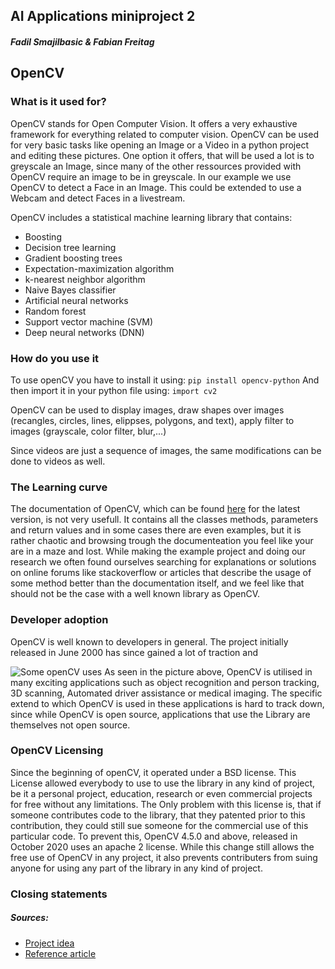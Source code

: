 ## AI Applications miniproject 2

##### Fadil Smajilbasic & Fabian Freitag

## OpenCV

### What is it used for?

OpenCV stands for Open Computer Vision. It offers a very exhaustive framework for everything related to computer vision. OpenCV can be used for very basic tasks like opening an Image or a Video in a python project and editing these pictures. One option it offers, that will be used a lot is to greyscale an Image, since many of the other ressources provided with OpenCV require an image to be in greyscale. In our example we use OpenCV to detect a Face in an Image. This could be extended to use a Webcam and detect Faces in a livestream.

OpenCV includes a statistical machine learning library that contains:

- Boosting
- Decision tree learning
- Gradient boosting trees
- Expectation-maximization algorithm
- k-nearest neighbor algorithm
- Naive Bayes classifier
- Artificial neural networks
- Random forest
- Support vector machine (SVM)
- Deep neural networks (DNN)

### How do you use it

To use openCV you have to install it using: `pip install opencv-python`
And then import it in your python file using: `import cv2`

OpenCV can be used to display images, draw shapes over images (recangles, circles, lines, elippses, polygons, and text), apply filter to images (grayscale, color filter, blur,...)

Since videos are just a sequence of images, the same modifications can be done to videos as well.

### The Learning curve

The documentation of OpenCV, which can be found [here](https://docs.opencv.org/4.5.5/) for the latest version, is not very usefull. It contains all the classes methods, parameters and return values and in some cases there are even examples, but it is rather chaotic and browsing trough the documenteation you feel like your are in a maze and lost. While making the example project and doing our research we often found ourselves searching for explanations or solutions on online forums like stackoverflow or articles that describe the usage of some method better than the documentation itself, and we feel like that should not be the case with a well known library as OpenCV.

### Developer adoption

OpenCV is well known to developers in general. The project initially released in June 2000 has since gained a lot of traction and

![Some openCV uses](https://user-images.githubusercontent.com/102037357/171344947-0553be0d-e06d-4557-9929-766124ffc6ac.JPG)
As seen in the picture above, OpenCV is utilised in many exciting applications such as object recognition and person tracking, 3D scanning, Automated driver assistance or medical imaging. The specific extend to which OpenCV is used in these applications is hard to track down, since while OpenCV is open source, applications that use the Library are themselves not open source.

### OpenCV Licensing

Since the beginning of openCV, it operated under a BSD license. This License allowed everybody to use to use the library in any kind of project, be it a personal project, education, research or even commercial projects for free without any limitations. The Only problem with this license is, that if someone contributes code to the library, that they patented prior to this contribution, they could still sue someone for the commercial use of this particular code. To prevent this, OpenCV 4.5.0 and above, released in October 2020 uses an apache 2 license. While this change still allows the free use of OpenCV in any project, it also prevents contributers from suing anyone for using any part of the library in any kind of project.

### Closing statements

##### Sources:

- [Project idea](https://itsourcecode.com/free-projects/python-projects/handwritten-digit-recognition-in-python-with-source-code/)
- [Reference article](https://pyimagesearch.com/2018/07/19/opencv-tutorial-a-guide-to-learn-opencv/)
